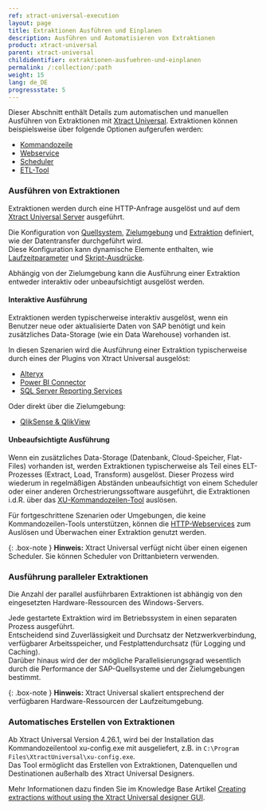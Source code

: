 ```yaml
---
ref: xtract-universal-execution
layout: page
title: Extraktionen Ausführen und Einplanen 
description: Ausführen und Automatisieren von Extraktionen
product: xtract-universal
parent: xtract-universal
childidentifier: extraktionen-ausfuehren-und-einplanen
permalink: /:collection/:path
weight: 15
lang: de_DE
progressstate: 5
---
```

Dieser Abschnitt enthält Details zum automatischen und manuellen Ausführen von Extraktionen mit [Xtract Universal](./erste-schritte/eine-extraktion-ausfuehren). 
Extraktionen können beispielsweise über folgende Optionen aufgerufen werden:
- [Kommandozeile](./extraktionen-ausfuehren-und-einplanen/call-via-commandline)
- [Webservice](./extraktionen-ausfuehren-und-einplanen/call-via-webservice) 
- [Scheduler](./extraktionen-ausfuehren-und-einplanen/call-via-scheduler)
- [ETL-Tool](./extraktionen-ausfuehren-und-einplanen/call-via-etl)

### Ausführen von Extraktionen

Extraktionen werden durch eine HTTP-Anfrage ausgelöst und auf dem [Xtract Universal Server](./server#extraktion-auf-dem-server-ausführen) ausgeführt.

Die Konfiguration von [Quellsystem](./einfuehrung/sap-verbindungen-anlegen#sap-verbindung-erstellen), [Zielumgebung](./destinationen/ziele-verwalten) und [Extraktion](./erste-schritte/eine-neue-extraktion-anlegen#extraktion-anlegen) definiert, wie der Datentransfer durchgeführt wird. <br>
Diese Konfiguration kann dynamische Elemente enthalten, wie [Laufzeitparameter](./extraktionen-ausfuehren-und-einplanen/extraktionsparameter) und [Skript-Ausdrücke](./fortgeschrittene-techniken/script-ausdruecke#skript-ausdrücke-als-auswahlparameter-für-extraktionen-verwenden).

Abhängig von der Zielumgebung kann die Ausführung einer Extraktion entweder interaktiv oder unbeaufsichtigt ausgelöst werden.

#### Interaktive Ausführung
Extraktionen werden typischerweise interaktiv ausgelöst, wenn ein Benutzer neue oder aktualisierte Daten von SAP benötigt und kein zusätzliches Data-Storage (wie ein Data Warehouse) vorhanden ist.

In diesen Szenarien wird die Ausführung einer Extraktion typischerweise durch eines der Plugins von Xtract Universal ausgelöst:
- [Alteryx](./destinationen/alteryx-de)
- [Power BI Connector](./destinationen/Power-BI-Connector)
- [SQL Server Reporting Services](./destinationen/server-report-services)

Oder direkt über die Zielumgebung:
- [QlikSense & QlikView](./destinationen/qlik)

#### Unbeaufsichtigte Ausführung

Wenn ein zusätzliches Data-Storage (Datenbank, Cloud-Speicher, Flat-Files) vorhanden ist, werden Extraktionen typischerweise als Teil eines ELT-Prozesses (Extract, Load, Transform) ausgelöst.
Dieser Prozess wird wiederum in regelmäßigen Abständen unbeaufsichtigt von einem Scheduler oder einer anderen Orchestrierungssoftware ausgeführt, die Extraktionen i.d.R. über das [XU-Kommandozeilen-Tool](./extraktionen-ausfuehren-und-einplanen/call-via-commandline) auslösen.

Für fortgeschrittene Szenarien oder Umgebungen, die keine Kommandozeilen-Tools unterstützen, können die [HTTP-Webservices](./extraktionen-ausfuehren-und-einplanen/call-via-webservice) zum Auslösen und Überwachen einer Extraktion genutzt werden.

{: .box-note }
**Hinweis:** Xtract Universal verfügt nicht über einen eigenen Scheduler. Sie können Scheduler von Drittanbietern verwenden. 


### Ausführung paralleler Extraktionen
Die Anzahl der parallel ausführbaren Extraktionen ist abhängig von den eingesetzten Hardware-Ressourcen des Windows-Servers.

Jede gestartete Extraktion wird im Betriebssystem in einen separaten Prozess ausgeführt. <br>
Entscheidend sind Zuverlässigkeit und Durchsatz der Netzwerkverbindung, verfügbarer Arbeitsspeicher, und Festplattendurchsatz (für Logging und Caching).<br>
Darüber hinaus wird der der mögliche Parallelisierungsgrad wesentlich durch die Performance der SAP-Quellsysteme und der Zielumgebungen bestimmt.

{: .box-note }
**Hinweis:** Xtract Universal skaliert entsprechend der verfügbaren Hardware-Ressourcen der Laufzeitumgebung.

### Automatisches Erstellen von Extraktionen

Ab Xtract Universal Version 4.26.1, wird bei der Installation das Kommandozeilentool xu-config.exe mit ausgeliefert, z.B. in `C:\Program Files\XtractUniversal\xu-config.exe`.<br>
Das Tool ermöglicht das Erstellen von Extraktionen, Datenquellen und Destinationen außerhalb des Xtract Universal Designers. 

Mehr Informationen dazu finden Sie im Knowledge Base Artikel [Creating extractions without using the Xtract Universal designer GUI](https://kb.theobald-software.com/xtract-universal/using-config-command-line-tool).
